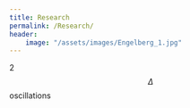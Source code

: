 ```yaml
---
title: Research
permalink: /Research/
header:
	image: "/assets/images/Engelberg_1.jpg"
---
```

2 $$\Delta$$ oscillations

